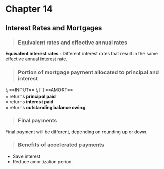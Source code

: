 # Chapter 14
## Interest Rates and Mortgages

> ### Equivalent rates and effective annual rates
**Equivalent interest rates**
: Different interest rates that result in the same effective annual interest rate.

> ### Portion of mortgage payment allocated to principal and interest

$t_i$ ==INPUT== $t_j$ [ ] ==AMORT==<br>
$=$ returns **principal paid**<br>
$=$ returns **interest paid**<br>
$=$ returns **outstanding balance owing**

> ### Final payments

Final payment will be different, depending on rounding up or down.

> ### Benefits of accelerated payments

- Save interest
- Reduce amortization period.